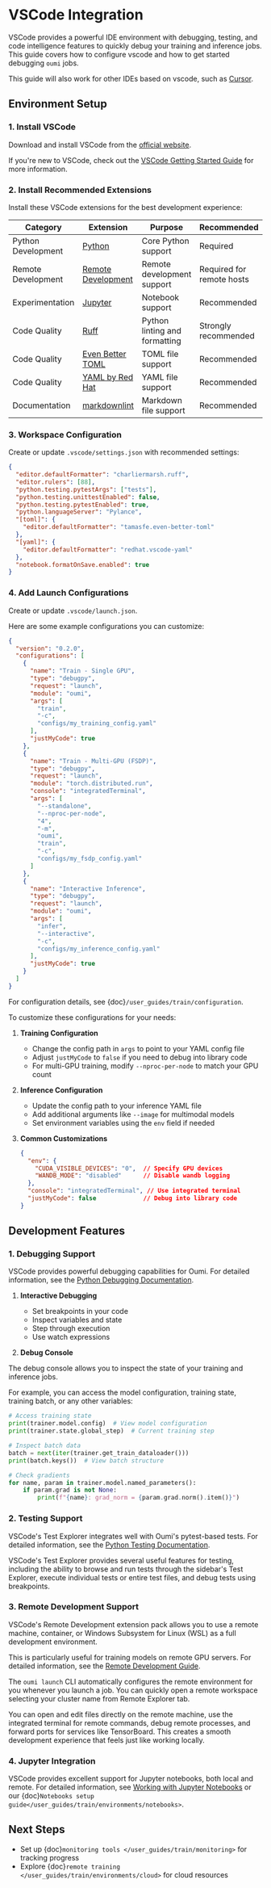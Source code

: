 # VSCode Integration

VSCode provides a powerful IDE environment with debugging, testing, and code intelligence features to quickly debug your training and inference jobs. This guide covers how to configure vscode and how to get started debugging `oumi` jobs.

This guide will also work for other IDEs based on vscode, such as [Cursor](https://www.cursor.com/).

## Environment Setup

### 1. Install VSCode

Download and install VSCode from the [official website](https://code.visualstudio.com/download).

If you're new to VSCode, check out the [VSCode Getting Started Guide](https://code.visualstudio.com/docs/getstarted/getting-started) for more information.

### 2. Install Recommended Extensions

Install these VSCode extensions for the best development experience:

| Category | Extension | Purpose | Recommended |
|----------|-----------|---------|-------------|
| Python Development | [Python](https://marketplace.visualstudio.com/items?itemName=ms-python.python) | Core Python support | Required |
| Remote Development | [Remote Development](https://marketplace.visualstudio.com/items?itemName=ms-vscode-remote.vscode-remote-extensionpack) | Remote development support | Required for remote hosts |
| Experimentation | [Jupyter](https://marketplace.visualstudio.com/items?itemName=ms-toolsai.jupyter) | Notebook support | Recommended |
| Code Quality | [Ruff](https://marketplace.visualstudio.com/items?itemName=charliermarsh.ruff) | Python linting and formatting | Strongly recommended |
| Code Quality | [Even Better TOML](https://marketplace.visualstudio.com/items?itemName=tamasfe.even-better-toml) | TOML file support | Recommended |
| Code Quality | [YAML by Red Hat](https://marketplace.visualstudio.com/items?itemName=redhat.vscode-yaml) | YAML file support | Recommended |
| Documentation | [markdownlint](https://marketplace.visualstudio.com/items?itemName=DavidAnson.vscode-markdownlint) | Markdown file support | Recommended |

### 3. Workspace Configuration

Create or update `.vscode/settings.json` with recommended settings:

```json
{
  "editor.defaultFormatter": "charliermarsh.ruff",
  "editor.rulers": [88],
  "python.testing.pytestArgs": ["tests"],
  "python.testing.unittestEnabled": false,
  "python.testing.pytestEnabled": true,
  "python.languageServer": "Pylance",
  "[toml]": {
    "editor.defaultFormatter": "tamasfe.even-better-toml"
  },
  "[yaml]": {
    "editor.defaultFormatter": "redhat.vscode-yaml"
  },
  "notebook.formatOnSave.enabled": true
}
```

### 4. Add Launch Configurations

Create or update `.vscode/launch.json`.

Here are some example configurations you can customize:

```json
{
  "version": "0.2.0",
  "configurations": [
    {
      "name": "Train - Single GPU",
      "type": "debugpy",
      "request": "launch",
      "module": "oumi",
      "args": [
        "train",
        "-c",
        "configs/my_training_config.yaml"
      ],
      "justMyCode": true
    },
    {
      "name": "Train - Multi-GPU (FSDP)",
      "type": "debugpy",
      "request": "launch",
      "module": "torch.distributed.run",
      "console": "integratedTerminal",
      "args": [
        "--standalone",
        "--nproc-per-node",
        "4",
        "-m",
        "oumi",
        "train",
        "-c",
        "configs/my_fsdp_config.yaml"
      ]
    },
    {
      "name": "Interactive Inference",
      "type": "debugpy",
      "request": "launch",
      "module": "oumi",
      "args": [
        "infer",
        "--interactive",
        "-c",
        "configs/my_inference_config.yaml"
      ],
      "justMyCode": true
    }
  ]
}
```

For configuration details, see {doc}`/user_guides/train/configuration`.

   To customize these configurations for your needs:

   1. **Training Configuration**
      - Change the config path in `args` to point to your YAML config file
      - Adjust `justMyCode` to `false` if you need to debug into library code
      - For multi-GPU training, modify `--nproc-per-node` to match your GPU count

   2. **Inference Configuration**
      - Update the config path to your inference YAML file
      - Add additional arguments like `--image` for multimodal models
      - Set environment variables using the `env` field if needed

   3. **Common Customizations**
      ```json
      {
        "env": {
          "CUDA_VISIBLE_DEVICES": "0",  // Specify GPU devices
          "WANDB_MODE": "disabled"      // Disable wandb logging
        },
        "console": "integratedTerminal", // Use integrated terminal
        "justMyCode": false             // Debug into library code
      }
      ```

## Development Features

### 1. Debugging Support

VSCode provides powerful debugging capabilities for Oumi. For detailed information, see the [Python Debugging Documentation](https://code.visualstudio.com/docs/python/debugging).

1. **Interactive Debugging**
   - Set breakpoints in your code
   - Inspect variables and state
   - Step through execution
   - Use watch expressions

2. **Debug Console**

The debug console allows you to inspect the state of your training and inference jobs.

For example, you can access the model configuration, training state, training batch, or any other variables:

   ```python
   # Access training state
   print(trainer.model.config)  # View model configuration
   print(trainer.state.global_step)  # Current training step

   # Inspect batch data
   batch = next(iter(trainer.get_train_dataloader()))
   print(batch.keys())  # View batch structure

   # Check gradients
   for name, param in trainer.model.named_parameters():
       if param.grad is not None:
           print(f"{name}: grad_norm = {param.grad.norm().item()}")
   ```

### 2. Testing Support

VSCode's Test Explorer integrates well with Oumi's pytest-based tests. For detailed information, see the [Python Testing Documentation](https://code.visualstudio.com/docs/python/testing).

VSCode's Test Explorer provides several useful features for testing, including the ability to browse and run tests through the sidebar's Test Explorer, execute individual tests or entire test files, and debug tests using breakpoints.

### 3. Remote Development Support

VSCode's Remote Development extension pack allows you to use a remote machine, container, or Windows Subsystem for Linux (WSL) as a full development environment.

This is particularly useful for training models on remote GPU servers. For detailed information, see the [Remote Development Guide](https://code.visualstudio.com/docs/remote/remote-overview).

The `oumi launch` CLI automatically configures the remote environment for you whenever you launch a job. You can quickly open a remote workspace selecting your cluster name from Remote Explorer tab.

You can open and edit files directly on the remote machine, use the integrated terminal for remote commands, debug remote processes, and forward ports for services like TensorBoard. This creates a smooth development experience that feels just like working locally.

### 4. Jupyter Integration

VSCode provides excellent support for Jupyter notebooks, both local and remote. For detailed information, see [Working with Jupyter Notebooks](https://code.visualstudio.com/docs/datascience/jupyter-notebooks) or our {doc}`Notebooks setup guide</user_guides/train/environments/notebooks>`.

## Next Steps

- Set up {doc}`monitoring tools </user_guides/train/monitoring>` for tracking progress
- Explore {doc}`remote training </user_guides/train/environments/cloud>` for cloud resources
